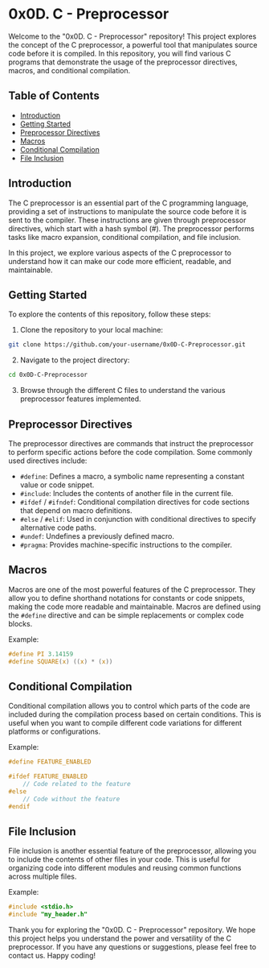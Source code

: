 # 0x0D. C - Preprocessor

Welcome to the "0x0D. C - Preprocessor" repository! This project explores the concept of the C preprocessor, a powerful tool that manipulates source code before it is compiled. In this repository, you will find various C programs that demonstrate the usage of the preprocessor directives, macros, and conditional compilation.

## Table of Contents

- [Introduction](#introduction)
- [Getting Started](#getting-started)
- [Preprocessor Directives](#preprocessor-directives)
- [Macros](#macros)
- [Conditional Compilation](#conditional-compilation)
- [File Inclusion](#file-inclusion)


## Introduction

The C preprocessor is an essential part of the C programming language, providing a set of instructions to manipulate the source code before it is sent to the compiler. These instructions are given through preprocessor directives, which start with a hash symbol (#). The preprocessor performs tasks like macro expansion, conditional compilation, and file inclusion.

In this project, we explore various aspects of the C preprocessor to understand how it can make our code more efficient, readable, and maintainable.

## Getting Started

To explore the contents of this repository, follow these steps:

1. Clone the repository to your local machine:

```bash
git clone https://github.com/your-username/0x0D-C-Preprocessor.git
```

2. Navigate to the project directory:

```bash
cd 0x0D-C-Preprocessor
```

3. Browse through the different C files to understand the various preprocessor features implemented.

## Preprocessor Directives

The preprocessor directives are commands that instruct the preprocessor to perform specific actions before the code compilation. Some commonly used directives include:

- `#define`: Defines a macro, a symbolic name representing a constant value or code snippet.
- `#include`: Includes the contents of another file in the current file.
- `#ifdef` / `#ifndef`: Conditional compilation directives for code sections that depend on macro definitions.
- `#else` / `#elif`: Used in conjunction with conditional directives to specify alternative code paths.
- `#undef`: Undefines a previously defined macro.
- `#pragma`: Provides machine-specific instructions to the compiler.

## Macros

Macros are one of the most powerful features of the C preprocessor. They allow you to define shorthand notations for constants or code snippets, making the code more readable and maintainable. Macros are defined using the `#define` directive and can be simple replacements or complex code blocks.

Example:

```c
#define PI 3.14159
#define SQUARE(x) ((x) * (x))
```

## Conditional Compilation

Conditional compilation allows you to control which parts of the code are included during the compilation process based on certain conditions. This is useful when you want to compile different code variations for different platforms or configurations.

Example:

```c
#define FEATURE_ENABLED

#ifdef FEATURE_ENABLED
    // Code related to the feature
#else
    // Code without the feature
#endif
```

## File Inclusion

File inclusion is another essential feature of the preprocessor, allowing you to include the contents of other files in your code. This is useful for organizing code into different modules and reusing common functions across multiple files.

Example:

```c
#include <stdio.h>
#include "my_header.h"
```

Thank you for exploring the "0x0D. C - Preprocessor" repository. We hope this project helps you understand the power and versatility of the C preprocessor. If you have any questions or suggestions, please feel free to contact us. Happy coding!